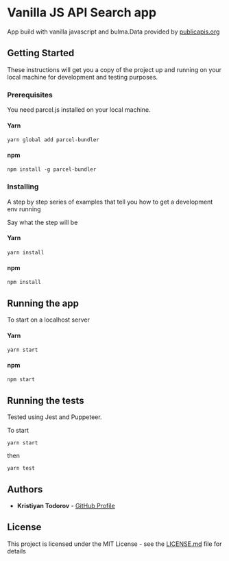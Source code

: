 # Vanilla JS API Search app

App build with vanilla javascript and bulma.Data provided by [publicapis.org](https://api.publicapis.org/)

## Getting Started

These instructions will get you a copy of the project up and running on your local machine for development and testing purposes.

### Prerequisites

You need parcel.js installed on your local machine.

#### Yarn

```
yarn global add parcel-bundler
```

#### npm

```
npm install -g parcel-bundler
```

### Installing

A step by step series of examples that tell you how to get a development env running

Say what the step will be

#### Yarn

```
yarn install
```

#### npm

```
npm install
```

## Running the app

To start on a localhost server

#### Yarn

```
yarn start
```

#### npm

```
npm start
```

## Running the tests

Tested using Jest and Puppeteer.

To start

```
yarn start
```

then

```
yarn test
```

## Authors

- **Kristiyan Todorov** - [GitHub Profile](https://github.com/krisScript)

## License

This project is licensed under the MIT License - see the [LICENSE.md](LICENSE.md) file for details
